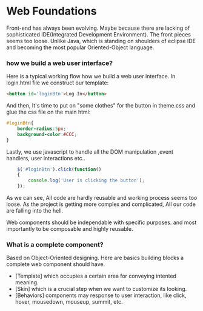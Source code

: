# Web Foundations

Front-end has always been evolving. Maybe because there are lacking of sophisticated IDE(Integrated Development Environment).
The front pieces seems too loose. Unlike Java, which is standing on shoulders of eclipse IDE and becoming the most popular Oriented-Object language.

### how we build a web user interface?

Here is a typical working flow how we build a web user interface. In login.html file we construct our template:
```html
<button id='loginBtn'>Log In</button>
```
And then, It's time to put on "some clothes" for the button in theme.css and glue the css file on the main html:
```css
#loginBtn{
    border-radius:5px;
    background-color:#CCC;
}
```
Lastly, we use javascript to handle all the DOM manipulation ,event handlers, user interactions etc..
```javascript
    $('#loginBtn').click(function()
    {
        console.log('User is clicking the button');
    });
```

As we can see, All code are hardly reusable and working process seems too loose. As the project is getting more complex and complicated, All our code are falling into the hell.

Web components should be independable with specific purposes. and most importantly to be composable and highly reusable.

### What is a complete component?

Based on Object-Oriented designing. Here are basics building blocks a complete web component should have.

* [Template] which occupies a certain area for conveying intented meaning.
* [Skin] which is a crucial step when we want to customize its looking.
* [Behaviors] components may response to user interaction, like click, hover, mousedown, mouseup, summit, etc.

